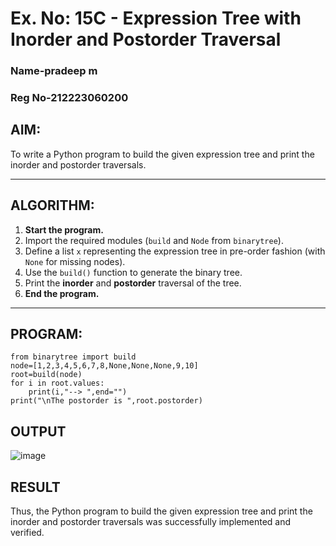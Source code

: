 # Ex. No: 15C - Expression Tree with Inorder and Postorder Traversal
### Name-pradeep m
### Reg No-212223060200
## AIM:
To write a Python program to build the given expression tree and print the inorder and postorder traversals.

---

## ALGORITHM:

1. **Start the program.**
2. Import the required modules (`build` and `Node` from `binarytree`).
3. Define a list `x` representing the expression tree in pre-order fashion (with `None` for missing nodes).
4. Use the `build()` function to generate the binary tree.
5. Print the **inorder** and **postorder** traversal of the tree.
6. **End the program.**

---

## PROGRAM:

```
from binarytree import build
node=[1,2,3,4,5,6,7,8,None,None,None,9,10]
root=build(node)
for i in root.values:
    print(i,"--> ",end="")
print("\nThe postorder is ",root.postorder)
```

## OUTPUT
![image](https://github.com/user-attachments/assets/c8491a2c-08ff-4ee6-90b7-49aa8243358c)


## RESULT
 Thus, the Python program to build the given expression tree and print the inorder and postorder traversals was successfully implemented and verified.
